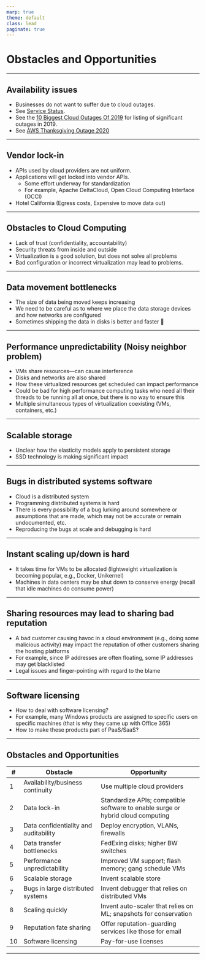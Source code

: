 ```yaml
---
marp: true
theme: default
class: lead
paginate: true
---
```


# Obstacles and Opportunities

---

## Availability issues
* Businesses do not want to suffer due to cloud outages.
* See [Service Status](https://cloudharmony.com/status).
* See the [10 Biggest Cloud Outages Of 2019](https://www.crn.com/slide-shows/cloud/the-10-biggest-cloud-outages-of-2019-so-far-) for listing of significant outages in 2019.
* See [AWS Thanksgiving Outage 2020](https://embracingdigital.org/en/episodes/edt-33/index.html)
---

## Vendor lock-in
* APIs used by cloud providers are not uniform.
* Applications will get locked into vendor APIs.
    * Some effort underway for standardization
    * For example, Apache DeltaCloud, Open Cloud Computing Interface (OCCI)
* Hotel California (Egress costs, Expensive to move data out)

---

## Obstacles to Cloud Computing

* Lack of trust (confidentiality, accountability)
* Security threats from inside and outside
* Virtualization is a good solution, but does not solve all problems
* Bad configuration or incorrect virtualization may lead to problems.


---

## Data movement bottlenecks
* The size of data being moved keeps increasing
* We need to be careful as to where we place the data storage devices and how networks are configured
* Sometimes shipping the data in disks is better and faster 
    
---

## Performance unpredictability (Noisy neighbor problem)

* VMs share resources—can cause interference
* Disks and networks are also shared
* How these virtualized resources get scheduled can impact performance
* Could be bad for high performance computing tasks who need all their threads to be running all at once, but there is no way to ensure this
* Multiple simultaneous types of virtualization coexisting (VMs, containers, etc.)

---

## Scalable storage

* Unclear how the elasticity models apply to persistent storage
* SSD technology is making significant impact
--- 

## Bugs in distributed systems software
* Cloud is a distributed system
* Programming distributed systems is hard
* There is every possibility of a bug lurking around somewhere or assumptions that are made, which may not be accurate or remain undocumented, etc.
* Reproducing the bugs at scale and debugging is hard
--- 

## Instant scaling up/down is hard

* It takes time for VMs to be allocated (lightweight virtualization is becoming popular, e.g., Docker, Unikernel)
* Machines in data centers may be shut down to conserve energy (recall that idle machines do consume power)

---

## Sharing resources may lead to sharing bad reputation

* A bad customer causing havoc in a cloud environment (e.g., doing some malicious activity) may impact the reputation of other customers sharing the hosting platforms
* For example, since IP addresses are often floating, some IP addresses may get blacklisted
* Legal issues and finger-pointing with regard to the blame
---
## Software licensing
* How to deal with software licensing?
* For example, many Windows products are assigned to specific users on specific machines (that is why they came up with Office 365)
* How to make these products part of PaaS/SaaS?

---

## Obstacles and Opportunities

| # | Obstacle | Opportunity |
|----------|-----------|-------------|
| 1 | Availability/business continuity | Use multiple cloud providers |
| 2 | Data lock-in | Standardize APIs; compatible software to enable surge or hybrid cloud computing |
| 3 | Data confidentiality and auditability | Deploy encryption, VLANs, firewalls |
| 4 | Data transfer bottlenecks | FedExing disks; higher BW switches |
| 5 | Performance unpredictability | Improved VM support; flash memory; gang schedule VMs |
| 6 | Scalable storage | Invent scalable store |
| 7 | Bugs in large distributed systems | Invent debugger that relies on distributed VMs |
| 8 | Scaling quickly | Invent auto-scaler that relies on ML; snapshots for conservation |
| 9 | Reputation fate sharing | Offer reputation-guarding services like those for email |
| 10 | Software licensing | Pay-for-use licenses |


---